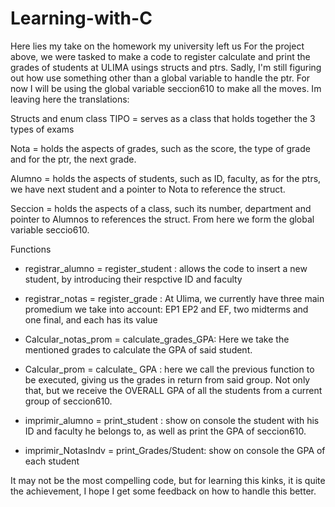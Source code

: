 # Learning-with-C
Here lies my  take on the homework my university left us 
For the project above, we were tasked to make a code to register calculate and print the grades of students at ULIMA usings structs and ptrs. Sadly, I'm still figuring out how 
use something other than a global variable to handle the ptr. For now I will be using the global variable seccion610 to make all the moves.
Im leaving here the translations:

Structs and enum class
TIPO = serves as a class that holds together the 3 types of exams 

Nota = holds the aspects of grades, such as the score, the type of grade and for the ptr, the next grade.

Alumno = holds the aspects of students, such as ID, faculty, as for the ptrs, we have next student and a pointer to Nota to reference the struct.

Seccion = holds the aspects of a class, such its number, department and pointer to Alumnos to references the struct. From here we form the global variable seccio610.


Functions
- registrar_alumno = register_student : allows the code to insert a new student, by introducing their respctive ID and faculty

- registrar_notas = register_grade : At Ulima, we currently have three main promedium we take into account: EP1 EP2 and EF, two midterms and one final, and each has its value
 
- Calcular_notas_prom = calculate_grades_GPA: Here we take the mentioned grades to calculate the GPA of said student. 

- Calcular_prom = calculate_ GPA : here we call the previous function to be executed, giving us the grades in return from said group. 
  Not only that, but we receive the OVERALL GPA of all the students from a current group of seccion610.

- imprimir_alumno = print_student : show on console the student with his ID and faculty he belongs to, as well as print the GPA of seccion610.

- imprimir_NotasIndv = print_Grades/Student: show on console the GPA of each student  
  
It may not be the most compelling code, but for learning this kinks, it is quite the achievement, I hope I get some feedback on how to handle this better. 

